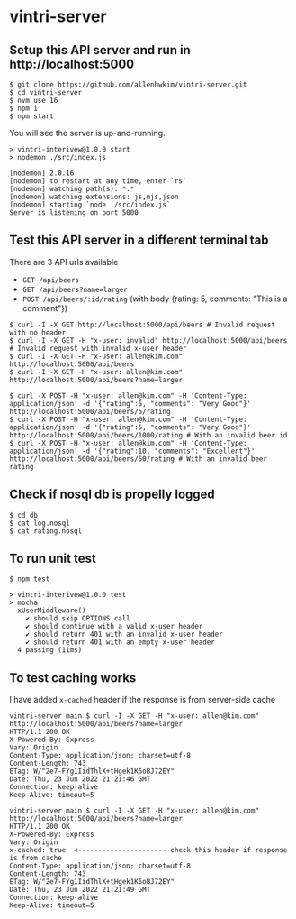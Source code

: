 # vintri-server

## Setup this API server and run in http://localhost:5000
```
$ git clone https://github.com/allenhwkim/vintri-server.git
$ cd vintri-server
$ nvm use 16
$ npm i
$ npm start
```
You will see the server is up-and-running.
```
> vintri-interivew@1.0.0 start
> nodemon ./src/index.js

[nodemon] 2.0.16
[nodemon] to restart at any time, enter `rs`
[nodemon] watching path(s): *.*
[nodemon] watching extensions: js,mjs,json
[nodemon] starting `node ./src/index.js`
Server is listening on port 5000
```

## Test this API server in a different terminal tab
There are 3 API urls available 

* `GET /api/beers`
* `GET /api/beers?name=larger`
* `POST /api/beers/:id/rating`   (with body {rating: 5, comments: "This is a comment"})
```
$ curl -I -X GET http://localhost:5000/api/beers # Invalid request with no header
$ curl -I -X GET -H "x-user: invalid" http://localhost:5000/api/beers # Invalid request with invalid x-user header
$ curl -I -X GET -H "x-user: allen@kim.com" http://localhost:5000/api/beers
$ curl -I -X GET -H "x-user: allen@kim.com" http://localhost:5000/api/beers?name=larger 

$ curl -X POST -H "x-user: allen@kim.com" -H 'Content-Type: application/json' -d '{"rating":5, "comments": "Very Good"}' http://localhost:5000/api/beers/5/rating
$ curl -X POST -H "x-user: allen@kim.com" -H 'Content-Type: application/json' -d '{"rating":5, "comments": "Very Good"}' http://localhost:5000/api/beers/1000/rating # With an invalid beer id
$ curl -X POST -H "x-user: allen@kim.com" -H 'Content-Type: application/json' -d '{"rating":10, "comments": "Excellent"}' http://localhost:5000/api/beers/50/rating # With an invalid beer rating
```

## Check if nosql db is propelly logged
```
$ cd db
$ cat log.nosql
$ cat rating.nosql
```

## To run unit test
```
$ npm test

> vintri-interivew@1.0.0 test
> mocha
  xUserMiddleware()
    ✔ should skip OPTIONS call
    ✔ should continue with a valid x-user header
    ✔ should return 401 with an invalid x-user header
    ✔ should return 401 with an empty x-user header
  4 passing (11ms)
```
## To test caching works
I have added `x-cached` header if the response is from server-side cache
```
vintri-server main $ curl -I -X GET -H "x-user: allen@kim.com" http://localhost:5000/api/beers?name=larger
HTTP/1.1 200 OK
X-Powered-By: Express
Vary: Origin
Content-Type: application/json; charset=utf-8
Content-Length: 743
ETag: W/"2e7-FYg1IidThlX+tHgek1K6oBJ72EY"
Date: Thu, 23 Jun 2022 21:21:46 GMT
Connection: keep-alive
Keep-Alive: timeout=5

vintri-server main $ curl -I -X GET -H "x-user: allen@kim.com" http://localhost:5000/api/beers?name=larger
HTTP/1.1 200 OK
X-Powered-By: Express
Vary: Origin
x-cached: true  <---------------------- check this header if response is from cache
Content-Type: application/json; charset=utf-8
Content-Length: 743
ETag: W/"2e7-FYg1IidThlX+tHgek1K6oBJ72EY"
Date: Thu, 23 Jun 2022 21:21:49 GMT
Connection: keep-alive
Keep-Alive: timeout=5
```

